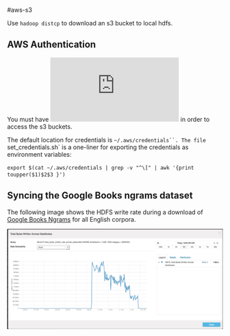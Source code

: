 #aws-s3

Use `hadoop distcp` to download an s3 bucket to local hdfs. 

## AWS Authentication
You must have 
![AWS credentials](http://docs.aws.amazon.com/IAM/latest/UserGuide/best-practices.html)
in order to access the s3 buckets.

The default location for credentials is `~/.aws/credentials``. The file `set_credentials.sh` 
is a one-liner for exporting the credentials as environment variables:
```
export $(cat ~/.aws/credentials | grep -v "^\[" | awk '{print toupper($1)$2$3 }')
```

## Syncing the Google Books ngrams dataset

The following image shows the HDFS write rate during a download of [Google Books Ngrams](http://storage.googleapis.com/books/ngrams/books/datasetsv2.html) for all English corpora.

![hadoop_s3.png](https://github.com/bigdata-vandy/data-getters/blob/master/images/hadoop_s3.png)
